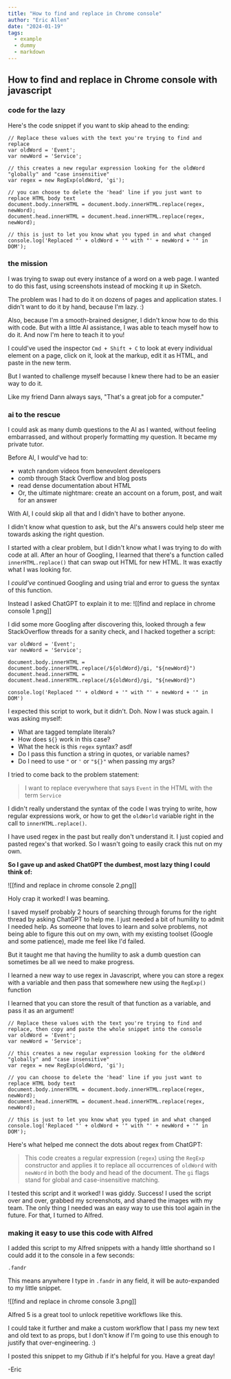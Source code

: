 ```yaml
---
title: "How to find and replace in Chrome console"
author: "Eric Allen"
date: "2024-01-19"
tags:
  - example
  - dummy
  - markdown
---
```


## How to find and replace in Chrome console with javascript

### code for the lazy

Here's the code snippet if you want to skip ahead to the ending:

```JS
// Replace these values with the text you're trying to find and replace
var oldWord = 'Event';
var newWord = 'Service';

// this creates a new regular expression looking for the oldWord "globally" and "case insensitive"
var regex = new RegExp(oldWord, 'gi');

// you can choose to delete the 'head' line if you just want to replace HTML body text
document.body.innerHTML = document.body.innerHTML.replace(regex, newWord);
document.head.innerHTML = document.head.innerHTML.replace(regex, newWord);

// this is just to let you know what you typed in and what changed
console.log('Replaced "' + oldWord + '" with "' + newWord + '" in DOM');

```

### the mission

I was trying to swap out every instance of a word on a web page. I wanted to do this fast, using screenshots instead of mocking it up in Sketch.

The problem was I had to do it on dozens of pages and application states. I didn't want to do it by hand, because I'm lazy. :)

Also, because I'm a smooth-brained designer, I didn't know how to do this with code. But with a little AI assistance, I was able to teach myself how to do it. And now I'm here to teach it to you!

I could've used the inspector `Cmd + Shift + C` to look at every individual element on a page, click on it, look at the markup, edit it as HTML, and paste in the new term.

But I wanted to challenge myself because I knew there had to be an easier way to do it.

Like my friend Dann always says, "That's a great job for a computer."

### ai to the rescue

I could ask as many dumb questions to the AI as I wanted, without feeling embarrassed, and without properly formatting my question. It became my private tutor.

Before AI, I would've had to:

- watch random videos from benevolent developers
- comb through Stack Overflow and blog posts
- read dense documentation about HTML
- Or, the ultimate nightmare: create an account on a forum, post, and wait for an answer

With AI, I could skip all that and I didn't have to bother anyone.

I didn't know what question to ask, but the AI's answers could help steer me towards asking the right question.

I started with a clear problem, but I didn't know what I was trying to do with code at all. After an hour of Googling, I learned that there's a function called `innerHTML.replace()` that can swap out HTML for new HTML. It was exactly what I was looking for.

I *could've* continued Googling and using trial and error to guess the syntax of this function.

Instead I asked ChatGPT to explain it to me: ![[find and replace in chrome console 1.png]]

I did some more Googling after discovering this, looked through a few StackOverflow threads for a sanity check, and I hacked together a script:

```JS
var oldWord = 'Event'; 
var newWord = 'Service';

document.body.innerHTML = document.body.innerHTML.replace(/${oldWord}/gi, "${newWord}") 
document.head.innerHTML = document.head.innerHTML.replace(/${oldWord}/gi, "${newWord}") 

console.log('Replaced "' + oldWord + '" with "' + newWord + '" in DOM')
```

I expected this script to work, but it didn't. Doh. Now I was stuck again. I was asking myself:

- What are tagged template literals?
- How does `${}` work in this case?
- What the heck is this `regex` syntax? asdf
- Do I pass this function a string in quotes, or variable names?
- Do I need to use `"` or `'` or `"${}"` when passing my args?

I tried to come back to the problem statement:

>I want to replace everywhere that says `Event` in the HTML with the term `Service`

I didn't really understand the syntax of the code I was trying to write, how regular expressions work, or how to get the `oldWorld` variable right in the call to `innerHTML.replace()`.

I have used regex in the past but really don't understand it. I just copied and pasted regex's that worked. So I wasn't going to easily crack this nut on my own.

**So I gave up and asked ChatGPT the dumbest, most lazy thing I could think of:**

![[find and replace in chrome console 2.png]]

Holy crap it worked! I was beaming.

I saved myself probably 2 hours of searching through forums for the right thread by asking ChatGPT to help me. I just needed a bit of humility to admit I needed help. As someone that loves to learn and solve problems, not being able to figure this out on my own, with my existing toolset (Google and some patience), made me feel like I'd failed.  

But it taught me that having the humility to ask a dumb question can sometimes be all we need to make progress.

I learned a new way to use regex in Javascript, where you can store a regex with a variable and then pass that somewhere new using the `RegExp()` function

I learned that you can store the result of that function as a variable, and pass it as an argument!

```JS
// Replace these values with the text you're trying to find and replace, then copy and paste the whole snippet into the console
var oldWord = 'Event';
var newWord = 'Service';

// this creates a new regular expression looking for the oldWord "globally" and "case insensitive"
var regex = new RegExp(oldWord, 'gi');

// you can choose to delete the 'head' line if you just want to replace HTML body text
document.body.innerHTML = document.body.innerHTML.replace(regex, newWord);
document.head.innerHTML = document.head.innerHTML.replace(regex, newWord);

// this is just to let you know what you typed in and what changed
console.log('Replaced "' + oldWord + '" with "' + newWord + '" in DOM');

```

Here's what helped me connect the dots about regex from ChatGPT:
> This code creates a regular expression (`regex`) using the `RegExp` constructor and applies it to replace all occurrences of `oldWord` with `newWord` in both the body and head of the document. The `gi` flags stand for global and case-insensitive matching.

I tested this script and it worked! I was giddy. Success! I used the script over and over, grabbed my screenshots, and shared the images with my team. The only thing I needed was an easy way to use this tool again in the future. For that, I turned to Alfred.

### making it easy to use this code with Alfred

I added this script to my Alfred snippets with a handy little shorthand so I could add it to the console in a few seconds:

`.fandr`

This means anywhere I type in `.fandr` in any field, it will be auto-expanded to my little snippet.

![[find and replace in chrome console 3.png]]

Alfred 5 is a great tool to unlock repetitive workflows like this.

I could take it further and make a custom workflow that I pass my new text and old text to as props, but I don't know if I'm going to use this enough to justify that over-engineering. :)

I posted this snippet to my Github if it's helpful for you. Have a great day!

-Eric
